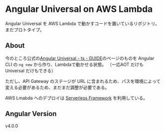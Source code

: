 # Angular Universal on AWS Lambda
Angular Universal を AWS Lambda で動かすコードを置いているリポジトリ。
まだプロトタイプ。

## About

今のところ公式の[Angular Universal - ts - GUIDE](https://angular.io/docs/ts/latest/guide/universal.html)のページのものを Angular CLI の `ng new` から作り、Lambdaで動かせる状態。
（一応AOT だけも Universal だけもできる）

ただし、API Gateway のステージが URL に含まれるため、パスを環境によって変える必要があるため、まだまだ調整が必要である。


AWS Lmabda へのデプロイは [Serverless Framework](https://serverless.com/) を利用している。



## Angular Version

v4.0.0

